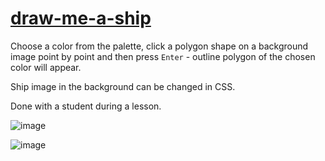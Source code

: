 # [draw-me-a-ship](https://github.com/UniBreakfast/draw-me-a-ship)

Choose a color from the palette, click a polygon shape on a background image point by point and then press `Enter` - outline polygon of the chosen color will appear.

Ship image in the background can be changed in CSS.

Done with a student during a lesson.

![image](https://github.com/user-attachments/assets/4b95aaef-99e7-4792-babf-416c1c455f7b)

![image](https://github.com/user-attachments/assets/480926f6-8728-4a40-b12f-44c9cd533689)
